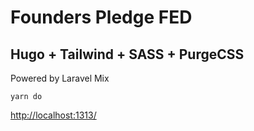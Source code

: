 # Founders Pledge FED
## Hugo + Tailwind + SASS + PurgeCSS   

Powered by Laravel Mix 

```
yarn do
```

[http://localhost:1313/](http://localhost:1313/)